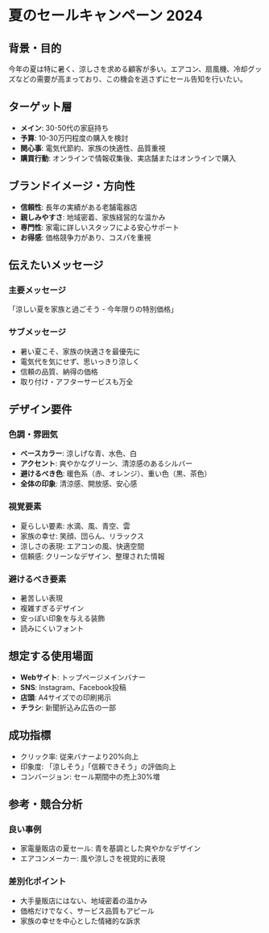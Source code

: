 # 夏のセールキャンペーン 2024

## 背景・目的
今年の夏は特に暑く、涼しさを求める顧客が多い。エアコン、扇風機、冷却グッズなどの需要が高まっており、この機会を逃さずにセール告知を行いたい。

## ターゲット層
- **メイン**: 30-50代の家庭持ち
- **予算**: 10-30万円程度の購入を検討
- **関心事**: 電気代節約、家族の快適性、品質重視
- **購買行動**: オンラインで情報収集後、実店舗またはオンラインで購入

## ブランドイメージ・方向性
- **信頼性**: 長年の実績がある老舗電器店
- **親しみやすさ**: 地域密着、家族経営的な温かみ
- **専門性**: 家電に詳しいスタッフによる安心サポート
- **お得感**: 価格競争力があり、コスパを重視

## 伝えたいメッセージ
### 主要メッセージ
「涼しい夏を家族と過ごそう - 今年限りの特別価格」

### サブメッセージ
- 暑い夏こそ、家族の快適さを最優先に
- 電気代を気にせず、思いっきり涼しく
- 信頼の品質、納得の価格
- 取り付け・アフターサービスも万全

## デザイン要件

### 色調・雰囲気
- **ベースカラー**: 涼しげな青、水色、白
- **アクセント**: 爽やかなグリーン、清涼感のあるシルバー
- **避けるべき色**: 暖色系（赤、オレンジ）、重い色（黒、茶色）
- **全体の印象**: 清涼感、開放感、安心感

### 視覚要素
- 夏らしい要素: 水滴、風、青空、雲
- 家族の幸せ: 笑顔、団らん、リラックス
- 涼しさの表現: エアコンの風、快適空間
- 信頼感: クリーンなデザイン、整理された情報

### 避けるべき要素
- 暑苦しい表現
- 複雑すぎるデザイン
- 安っぽい印象を与える装飾
- 読みにくいフォント

## 想定する使用場面
- **Webサイト**: トップページメインバナー
- **SNS**: Instagram、Facebook投稿
- **店頭**: A4サイズでの印刷掲示
- **チラシ**: 新聞折込み広告の一部

## 成功指標
- クリック率: 従来バナーより20%向上
- 印象度: 「涼しそう」「信頼できそう」の評価向上
- コンバージョン: セール期間中の売上30%増

## 参考・競合分析
### 良い事例
- 家電量販店の夏セール: 青を基調とした爽やかなデザイン
- エアコンメーカー: 風や涼しさを視覚的に表現

### 差別化ポイント
- 大手量販店にはない、地域密着の温かみ
- 価格だけでなく、サービス品質もアピール
- 家族の幸せを中心とした情緒的な訴求